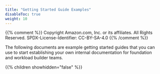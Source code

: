 ```yaml
---
title: "Getting Started Guide Examples"
disableToc: true
weight: 10
---
```


{{% comment %}}
Copyright Amazon.com, Inc. or its affiliates. All Rights Reserved.
SPDX-License-Identifier: CC-BY-SA-4.0
{{% /comment %}}

The following documents are example getting started guides that you can use to start establishing your own internal documentation for foundation and workload builder teams.

{{% children showhidden="false" %}}